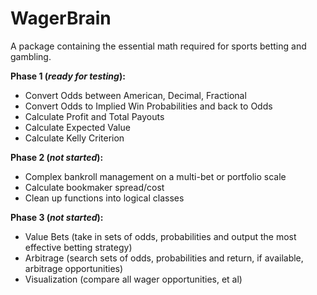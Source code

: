# WagerBrain
A package containing the essential math required for sports betting and gambling.

**Phase 1 (_ready for testing_):** 
 - Convert Odds between American, Decimal, Fractional
 - Convert Odds to Implied Win Probabilities and back to Odds
 - Calculate Profit and Total Payouts
 - Calculate Expected Value
 - Calculate Kelly Criterion
 
 **Phase 2 (_not started_):**
 - Complex bankroll management on a multi-bet or portfolio scale
 - Calculate bookmaker spread/cost
 - Clean up functions into logical classes
 
 **Phase 3 (_not started_):**
 - Value Bets (take in sets of odds, probabilities and output the most effective betting strategy)
 - Arbitrage (search sets of odds, probabilities and return, if available, arbitrage opportunities)
 - Visualization (compare all wager opportunities, et al)
